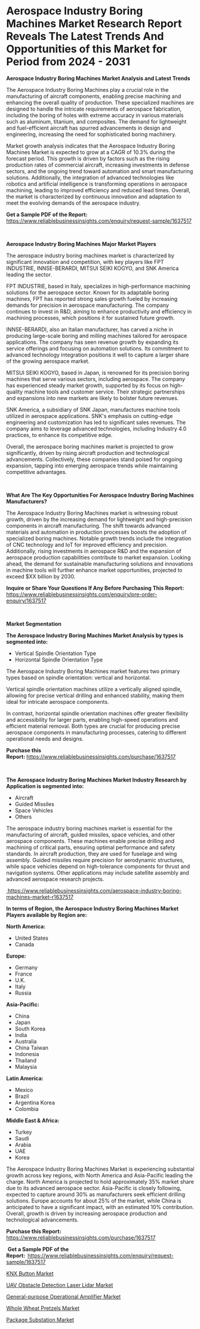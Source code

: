 <p><h1>Aerospace Industry Boring Machines Market Research Report Reveals The Latest Trends And Opportunities of this Market for Period from 2024 - 2031</h1></p><p><strong>Aerospace Industry Boring Machines Market Analysis and Latest Trends</strong></p>
<p><p>The Aerospace Industry Boring Machines play a crucial role in the manufacturing of aircraft components, enabling precise machining and enhancing the overall quality of production. These specialized machines are designed to handle the intricate requirements of aerospace fabrication, including the boring of holes with extreme accuracy in various materials such as aluminum, titanium, and composites. The demand for lightweight and fuel-efficient aircraft has spurred advancements in design and engineering, increasing the need for sophisticated boring machinery.</p><p>Market growth analysis indicates that the Aerospace Industry Boring Machines Market is expected to grow at a CAGR of 10.3% during the forecast period. This growth is driven by factors such as the rising production rates of commercial aircraft, increasing investments in defense sectors, and the ongoing trend toward automation and smart manufacturing solutions. Additionally, the integration of advanced technologies like robotics and artificial intelligence is transforming operations in aerospace machining, leading to improved efficiency and reduced lead times. Overall, the market is characterized by continuous innovation and adaptation to meet the evolving demands of the aerospace industry.</p></p>
<p><strong>Get a Sample PDF of the Report:&nbsp;</strong> <a href="https://www.reliablebusinessinsights.com/enquiry/request-sample/1637517">https://www.reliablebusinessinsights.com/enquiry/request-sample/1637517</a></p>
<p>&nbsp;</p>
<p><strong>Aerospace Industry Boring Machines Major Market Players</strong></p>
<p><p>The aerospace industry boring machines market is characterized by significant innovation and competition, with key players like FPT INDUSTRIE, INNSE-BERARDI, MITSUI SEIKI KOGYO, and SNK America leading the sector.</p><p>FPT INDUSTRIE, based in Italy, specializes in high-performance machining solutions for the aerospace sector. Known for its adaptable boring machines, FPT has reported strong sales growth fueled by increasing demands for precision in aerospace manufacturing. The company continues to invest in R&D, aiming to enhance productivity and efficiency in machining processes, which positions it for sustained future growth.</p><p>INNSE-BERARDI, also an Italian manufacturer, has carved a niche in producing large-scale boring and milling machines tailored for aerospace applications. The company has seen revenue growth by expanding its service offerings and focusing on automation solutions. Its commitment to advanced technology integration positions it well to capture a larger share of the growing aerospace market.</p><p>MITSUI SEIKI KOGYO, based in Japan, is renowned for its precision boring machines that serve various sectors, including aerospace. The company has experienced steady market growth, supported by its focus on high-quality machine tools and customer service. Their strategic partnerships and expansions into new markets are likely to bolster future revenues.</p><p>SNK America, a subsidiary of SNK Japan, manufactures machine tools utilized in aerospace applications. SNK's emphasis on cutting-edge engineering and customization has led to significant sales revenues. The company aims to leverage advanced technologies, including Industry 4.0 practices, to enhance its competitive edge.</p><p>Overall, the aerospace boring machines market is projected to grow significantly, driven by rising aircraft production and technological advancements. Collectively, these companies stand poised for ongoing expansion, tapping into emerging aerospace trends while maintaining competitive advantages.</p></p>
<p>&nbsp;</p>
<p><strong>What Are The Key Opportunities For Aerospace Industry Boring Machines Manufacturers?</strong></p>
<p><p>The Aerospace Industry Boring Machines market is witnessing robust growth, driven by the increasing demand for lightweight and high-precision components in aircraft manufacturing. The shift towards advanced materials and automation in production processes boosts the adoption of specialized boring machines. Notable growth trends include the integration of CNC technology and IoT for improved efficiency and precision. Additionally, rising investments in aerospace R&D and the expansion of aerospace production capabilities contribute to market expansion. Looking ahead, the demand for sustainable manufacturing solutions and innovations in machine tools will further enhance market opportunities, projected to exceed $XX billion by 2030.</p></p>
<p><strong>Inquire or Share Your Questions If Any Before Purchasing This Report:</strong> <a href="https://www.reliablebusinessinsights.com/enquiry/pre-order-enquiry/1637517">https://www.reliablebusinessinsights.com/enquiry/pre-order-enquiry/1637517</a></p>
<p>&nbsp;</p>
<p><strong>Market Segmentation</strong></p>
<p><strong>The Aerospace Industry Boring Machines Market Analysis by types is segmented into:</strong></p>
<p><ul><li>Vertical Spindle Orientation Type</li><li>Horizontal Spindle Orientation Type</li></ul></p>
<p><p>The Aerospace Industry Boring Machines market features two primary types based on spindle orientation: vertical and horizontal. </p><p>Vertical spindle orientation machines utilize a vertically aligned spindle, allowing for precise vertical drilling and enhanced stability, making them ideal for intricate aerospace components. </p><p>In contrast, horizontal spindle orientation machines offer greater flexibility and accessibility for larger parts, enabling high-speed operations and efficient material removal. Both types are crucial for producing precise aerospace components in manufacturing processes, catering to different operational needs and designs.</p></p>
<p><strong>Purchase this Report:&nbsp;</strong><a href="https://www.reliablebusinessinsights.com/purchase/1637517">https://www.reliablebusinessinsights.com/purchase/1637517</a></p>
<p>&nbsp;</p>
<p><strong>The Aerospace Industry Boring Machines Market Industry Research by Application is segmented into:</strong></p>
<p><ul><li>Aircraft</li><li>Guided Missiles</li><li>Space Vehicles</li><li>Others</li></ul></p>
<p><p>The aerospace industry boring machines market is essential for the manufacturing of aircraft, guided missiles, space vehicles, and other aerospace components. These machines enable precise drilling and machining of critical parts, ensuring optimal performance and safety standards. In aircraft production, they are used for fuselage and wing assembly. Guided missiles require precision for aerodynamic structures, while space vehicles depend on high-tolerance components for thrust and navigation systems. Other applications may include satellite assembly and advanced aerospace research projects.</p></p>
<p><a href="https://www.reliablebusinessinsights.com/aerospace-industry-boring-machines-market-r1637517">&nbsp;https://www.reliablebusinessinsights.com/aerospace-industry-boring-machines-market-r1637517</a></p>
<p><strong>In terms of Region, the Aerospace Industry Boring Machines Market Players available by Region are:</strong></p>
<p>
    <p> <strong> North America: </strong>
        <ul>
            <li>United States</li>
            <li>Canada</li>
        </ul>
        </p> 
    <p> <strong> Europe: </strong>
        <ul>
            <li>Germany</li>
            <li>France</li>
            <li>U.K.</li>
            <li>Italy</li>
            <li>Russia</li>
        </ul>
        </p> 
    <p> <strong> Asia-Pacific: </strong>
        <ul>
            <li>China</li>
            <li>Japan</li>
            <li>South Korea</li>
            <li>India</li>
            <li>Australia</li>
            <li>China Taiwan</li>
            <li>Indonesia</li>
            <li>Thailand</li>
            <li>Malaysia</li>
        </ul>
        </p> 
    <p> <strong> Latin America: </strong>
        <ul>
            <li>Mexico</li>
            <li>Brazil</li>
            <li>Argentina Korea</li>
            <li>Colombia</li>
        </ul>
        </p> 
    <p> <strong> Middle East & Africa: </strong>
        <ul>
            <li>Turkey</li>
            <li>Saudi</li>
            <li>Arabia</li>
            <li>UAE</li>
            <li>Korea</li>
        </ul>
    </p>
    </p>
<p><p>The Aerospace Industry Boring Machines Market is experiencing substantial growth across key regions, with North America and Asia-Pacific leading the charge. North America is projected to hold approximately 35% market share due to its advanced aerospace sector. Asia-Pacific is closely following, expected to capture around 30% as manufacturers seek efficient drilling solutions. Europe accounts for about 25% of the market, while China is anticipated to have a significant impact, with an estimated 10% contribution. Overall, growth is driven by increasing aerospace production and technological advancements.</p></p>
<p><strong>Purchase this Report: </strong><a href="https://www.reliablebusinessinsights.com/purchase/1637517">https://www.reliablebusinessinsights.com/purchase/1637517</a></p>
<p>&nbsp;<strong>Get a Sample PDF of the Report:&nbsp;&nbsp;</strong><a href="https://www.reliablebusinessinsights.com/enquiry/request-sample/1637517">https://www.reliablebusinessinsights.com/enquiry/request-sample/1637517</a></p>
<p><strong></strong></p>
<p><p><a href="https://medium.com/@abdillah.sp58_15438/knx-button-market-size-is-growing-at-cagr-of-7-2-59e7fcfbb3ff?postPublishedType=repub">KNX Button Market</a></p><p><a href="https://github.com/AngelaWalsh696/Market-Research-Report-List-1/blob/main/uav-obstacle-detection-laser-lidar-market.md">UAV Obstacle Detection Laser Lidar Market</a></p><p><a href="https://medium.com/@abdillah.sp58_15438/what-are-the-current-and-future-prospects-for-the-general-purpose-operational-amplifier-market-327a9308013d">General-purpose Operational Amplifier Market</a></p><p><a href="https://issuu.com/reportprime-2/docs/whole-wheat-pretzels-market-size-20_913fa1c9a1a2ed">Whole Wheat Pretzels Market</a></p><p><a href="https://www.linkedin.com/pulse/package-substation-market-research-report-exploring-size-c9mee?trackingId=%2B2dp7UC1STG3bb5rZ%2FYjhg%3D%3D">Package Substation Market</a></p></p>